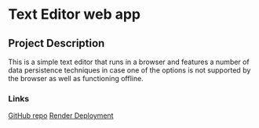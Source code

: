 # Text Editor web app


## Project Description
This is a simple text editor that runs in a browser and features a number of data persistence techniques in case one of the options is not supported by the browser as well as functioning offline.


### Links
[GitHub repo](https://github.com/smrsun/textEditorPWA)
[Render Deployment](https://texteditorpwa-pgfp.onrender.com)
